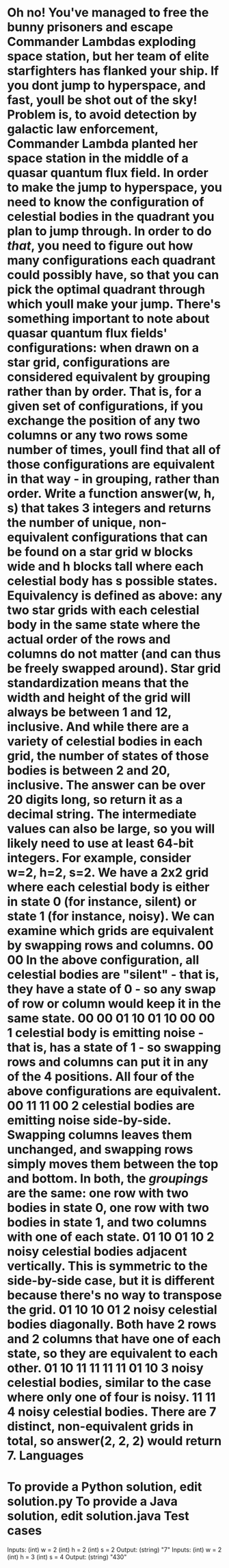 Oh no! You've managed to free the bunny prisoners and escape Commander Lambdas exploding space station, but her team of elite starfighters has flanked your ship. If you dont jump to hyperspace, and fast, youll be shot out of the sky!
Problem is, to avoid detection by galactic law enforcement, Commander Lambda planted her space station in the middle of a quasar quantum flux field. In order to make the jump to hyperspace, you need to know the configuration of celestial bodies in the quadrant you plan to jump through. In order to do *that*, you need to figure out how many configurations each quadrant could possibly have, so that you can pick the optimal quadrant through which youll make your jump.
There's something important to note about quasar quantum flux fields' configurations: when drawn on a star grid, configurations are considered equivalent by grouping rather than by order. That is, for a given set of configurations, if you exchange the position of any two columns or any two rows some number of times, youll find that all of those configurations are equivalent in that way - in grouping, rather than order.
Write a function answer(w, h, s) that takes 3 integers and returns the number of unique, non-equivalent configurations that can be found on a star grid w blocks wide and h blocks tall where each celestial body has s possible states. Equivalency is defined as above: any two star grids with each celestial body in the same state where the actual order of the rows and columns do not matter (and can thus be freely swapped around). Star grid standardization means that the width and height of the grid will always be between 1 and 12, inclusive. And while there are a variety of celestial bodies in each grid, the number of states of those bodies is between 2 and 20, inclusive. The answer can be over 20 digits long, so return it as a decimal string.  The intermediate values can also be large, so you will likely need to use at least 64-bit integers.
For example, consider w=2, h=2, s=2. We have a 2x2 grid where each celestial body is either in state 0 (for instance, silent) or state 1 (for instance, noisy).  We can examine which grids are equivalent by swapping rows and columns.
00
00
In the above configuration, all celestial bodies are "silent" - that is, they have a state of 0 - so any swap of row or column would keep it in the same state.
00 00 01 10
01 10 00 00
1 celestial body is emitting noise - that is, has a state of 1 - so swapping rows and columns can put it in any of the 4 positions.  All four of the above configurations are equivalent.
00 11
11 00
2 celestial bodies are emitting noise side-by-side.  Swapping columns leaves them unchanged, and swapping rows simply moves them between the top and bottom.  In both, the *groupings* are the same: one row with two bodies in state 0, one row with two bodies in state 1, and two columns with one of each state.
01 10
01 10
2 noisy celestial bodies adjacent vertically. This is symmetric to the side-by-side case, but it is different because there's no way to transpose the grid.
01 10
10 01
2 noisy celestial bodies diagonally.  Both have 2 rows and 2 columns that have one of each state, so they are equivalent to each other.
01 10 11 11
11 11 01 10
3 noisy celestial bodies, similar to the case where only one of four is noisy.
11
11
4 noisy celestial bodies.
There are 7 distinct, non-equivalent grids in total, so answer(2, 2, 2) would return 7.
Languages
=========
To provide a Python solution, edit solution.py
To provide a Java solution, edit solution.java
Test cases
==========
Inputs:
    (int) w = 2
    (int) h = 2
    (int) s = 2
Output:
    (string) "7"
Inputs:
    (int) w = 2
    (int) h = 3
    (int) s = 4
Output:
    (string) "430"
